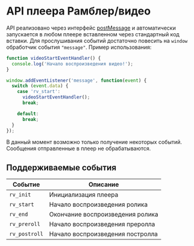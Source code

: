 # API плеера Рамблер/видео

API реализовано через интерфейс [postMessage](https://developer.mozilla.org/en-US/docs/Web/API/Window/postMessage) и автоматически запускается в любом плеере вставленном через стандартный код вставки. Для прослушивания событий достаточно повесить на `window` обработчик события `"message"`. Пример использования:

```javascript
function videoStartEventHandler() {
  console.log('Начало воспроизведения видео!');
}

window.addEventListener('message', function(event) {
  switch (event.data) {
    case 'rv_start':
      videoStartEventHandler();
      break;

    default:
      break;
  }
});
```

В данный момент возможно только получение некоторых событий. Сообщения отправленные в плеер не обрабатываются.

## Поддерживаемые события

| Событие         | Описание                         |
| --------------- | -------------------------------- |
| `rv_init`       | Инициализация плеера             |
| `rv_start`      | Начало воспроизведения ролика    |
| `rv_end`        | Окончание воспроизведения ролика |
| `rv_preroll`    | Начало воспроизведения преролла  |
| `rv_postroll`   | Начало воспроизведения постролла |
